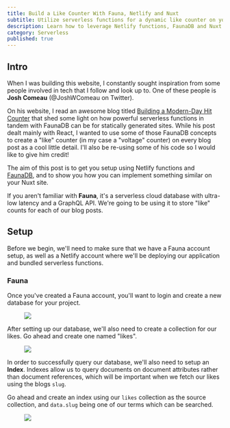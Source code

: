```yaml
---
title: Build a Like Counter With Fauna, Netlify and Nuxt
subtitle: Utilize serverless functions for a dynamic like counter on your blog
description: Learn how to leverage Netlify functions, FaunaDB and Nuxt.js to create a dynamic like counter for your blog posts
category: Serverless
published: true
---
```


## Intro

When I was building this website, I constantly sought inspiration from some people involved in tech that I follow and look up to. One of these people is **Josh Comeau** (@JoshWComeau on Twitter).

On his website, I read an awesome blog titled [Building a Modern-Day Hit Counter](https://joshwcomeau.com/react/serverless-hit-counter/) that shed some light on how powerful serverless functions in tandem with FaunaDB can be for statically generated sites. While his post dealt mainly with React, I wanted to use some of those FaunaDB concepts to create a "like" counter (in my case a "voltage" counter) on every blog post as a cool little detail. I'll also be re-using some of his code so I would like to give him credit! 

The aim of this post is to get you setup using Netlify functions and [FaunaDB](https://fauna.com/), and to show you how you can implement something similar on your Nuxt site. 


<info-box :variant="'info'">
If you aren't familiar with <strong>Fauna</strong>, it's a serverless cloud database with ultra-low latency and a GraphQL API. We're going to be using it to store "like" counts for each of our blog posts. 
</info-box>

<div class="mt-16 flex"></div>

## Setup

Before we begin, we'll need to make sure that we have a Fauna account setup, as well as a Netlify account where we'll be deploying our application and bundled serverless functions. 

### Fauna

Once you've created a Fauna account, you'll want to login and create a new database for your project. 

<figure>
  <img src="http://davidparksdev.imgix.net/building-a-like-counter-with-faunadb-and-nuxt/new-faunadb-db.png"/>
</figure>

After setting up our database, we'll also need to create a collection for our likes. Go ahead and create one named "likes".

<figure>
  <img class="border-4 rounded-lg border-retroyellow" src="http://davidparksdev.imgix.net/building-a-like-counter-with-faunadb-and-nuxt/new-collection.png"/>
</figure>

In order to successfully query our database, we'll also need to setup an **Index**. Indexes allow us to query documents on document attributes rather than document references, which will be important when we fetch our likes using the blogs `slug`. 

Go ahead and create an index using our `likes` collection as the source collection, and `data.slug` being one of our terms which can be searched. 

<figure>
  <img src="http://davidparksdev.imgix.net/building-a-like-counter-with-faunadb-and-nuxt/new-index.png"/>
</figure>